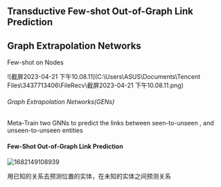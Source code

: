 ##  Transductive Few-shot Out-of-Graph Link Prediction

## Graph Extrapolation Networks

Few-shot on Nodes

![截屏2023-04-21 下午10.08.11](C:\Users\ASUS\Documents\Tencent Files\3437713406\FileRecv\截屏2023-04-21 下午10.08.11.png)                            

###### Graph Extrapolation Networks(GENs)

Meta-Train two GNNs to predict the links between seen-to-unseen , and unseen-to-unseen entities

#### Few-Shot Out-of-Graph Link Prediction

![1682149108939](C:\Users\ASUS\AppData\Roaming\Typora\typora-user-images\1682149108939.png)

用已知的关系去预测位置的实体，在未知的实体之间预测关系



​                  